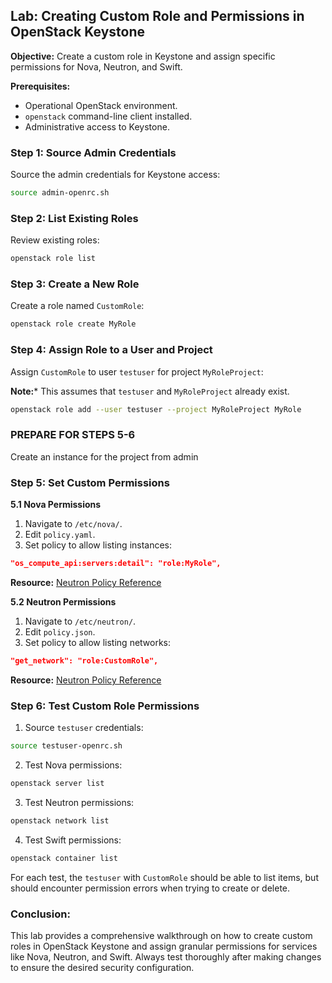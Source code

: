 ## Lab: Creating Custom Role and Permissions in OpenStack Keystone

**Objective:** Create a custom role in Keystone and assign specific permissions for Nova, Neutron, and Swift.

**Prerequisites:**
- Operational OpenStack environment.
- `openstack` command-line client installed.
- Administrative access to Keystone.

### Step 1: Source Admin Credentials

Source the admin credentials for Keystone access:

```bash
source admin-openrc.sh
```

### Step 2: List Existing Roles

Review existing roles:

```bash
openstack role list
```

### Step 3: Create a New Role

Create a role named `CustomRole`:

```bash
openstack role create MyRole
```

### Step 4: Assign Role to a User and Project

Assign `CustomRole` to user `testuser` for project `MyRoleProject`:

**Note:*** This assumes that `testuser` and `MyRoleProject` already exist.

```bash
openstack role add --user testuser --project MyRoleProject MyRole
```

### PREPARE FOR STEPS 5-6

Create an instance for the project from admin

### Step 5: Set Custom Permissions

**5.1 Nova Permissions**

1. Navigate to `/etc/nova/`.
2. Edit `policy.yaml`.
3. Set policy to allow listing instances:

```json
"os_compute_api:servers:detail": "role:MyRole",
```

**Resource:** [Neutron Policy Reference](https://docs.openstack.org/nova/latest/admin/configuration/samples/policy.yaml.html)

**5.2 Neutron Permissions**

1. Navigate to `/etc/neutron/`.
2. Edit `policy.json`.
3. Set policy to allow listing networks:

```json
"get_network": "role:CustomRole",
```

**Resource:** [Neutron Policy Reference](https://docs.openstack.org/neutron/latest/configuration/policy-sample.html)


### Step 6: Test Custom Role Permissions

1. Source `testuser` credentials:

```bash
source testuser-openrc.sh
```

2. Test Nova permissions:

```bash
openstack server list
```

3. Test Neutron permissions:

```bash
openstack network list
```

4. Test Swift permissions:

```bash
openstack container list
```

For each test, the `testuser` with `CustomRole` should be able to list items, but should encounter permission errors when trying to create or delete.

### Conclusion:

This lab provides a comprehensive walkthrough on how to create custom roles in OpenStack Keystone and assign granular permissions for services like Nova, Neutron, and Swift. Always test thoroughly after making changes to ensure the desired security configuration.